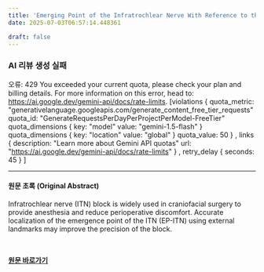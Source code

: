 ```yaml
---
title: 'Emerging Point of the Infratrochlear Nerve With Reference to the Nasion and Its Clinical Implications in Craniofacial Surgery'
date: 2025-07-03T06:57:14.448361

draft: false
---
```


### AI 리뷰 생성 실패
오류: 429 You exceeded your current quota, please check your plan and billing details. For more information on this error, head to: https://ai.google.dev/gemini-api/docs/rate-limits. [violations {
  quota_metric: "generativelanguage.googleapis.com/generate_content_free_tier_requests"
  quota_id: "GenerateRequestsPerDayPerProjectPerModel-FreeTier"
  quota_dimensions {
    key: "model"
    value: "gemini-1.5-flash"
  }
  quota_dimensions {
    key: "location"
    value: "global"
  }
  quota_value: 50
}
, links {
  description: "Learn more about Gemini API quotas"
  url: "https://ai.google.dev/gemini-api/docs/rate-limits"
}
, retry_delay {
  seconds: 45
}
]

---

#### 원문 초록 (Original Abstract)
Infratrochlear nerve (ITN) block is widely used in craniofacial surgery to provide anesthesia and reduce perioperative discomfort. Accurate localization of the emergence point of the ITN (EP-ITN) using external landmarks may improve the precision of the block.

<br>

**[원문 바로가기](https://www.joms.org/article/S0278-2391(25)00339-8/fulltext?rss=yes)**

